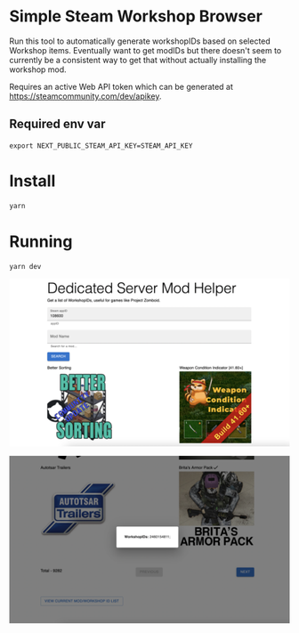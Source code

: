 # Simple Steam Workshop Browser

Run this tool to automatically generate workshopIDs based on selected Workshop items. Eventually want to get modIDs but there doesn't seem to currently be a consistent way to get that without actually installing the workshop mod.

Requires an active Web API token which can be generated at https://steamcommunity.com/dev/apikey.

## Required env var
```
export NEXT_PUBLIC_STEAM_API_KEY=STEAM_API_KEY
```

# Install
```javascript
yarn
```

# Running
```
yarn dev
```

![Example](viewer.png)

![Example](viewer2.png)